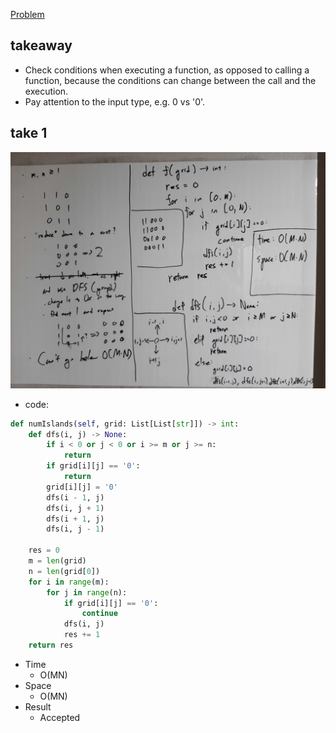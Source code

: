 [Problem](https://leetcode.com/problems/number-of-islands/)

## takeaway
- Check conditions when executing a function, as opposed to calling a function,
  because the conditions can change between the call and the execution.
- Pay attention to the input type, e.g. 0 vs '0'.

## take 1
![](img-1.jpg)
- code:
```python
def numIslands(self, grid: List[List[str]]) -> int:
    def dfs(i, j) -> None:
        if i < 0 or j < 0 or i >= m or j >= n:
            return
        if grid[i][j] == '0':
            return
        grid[i][j] = '0'
        dfs(i - 1, j)
        dfs(i, j + 1)
        dfs(i + 1, j)
        dfs(i, j - 1)

    res = 0
    m = len(grid)
    n = len(grid[0])
    for i in range(m):
        for j in range(n):
            if grid[i][j] == '0':
                continue
            dfs(i, j)
            res += 1
    return res
```
- Time
    - O(MN)
- Space
    - O(MN)
- Result
    - Accepted

